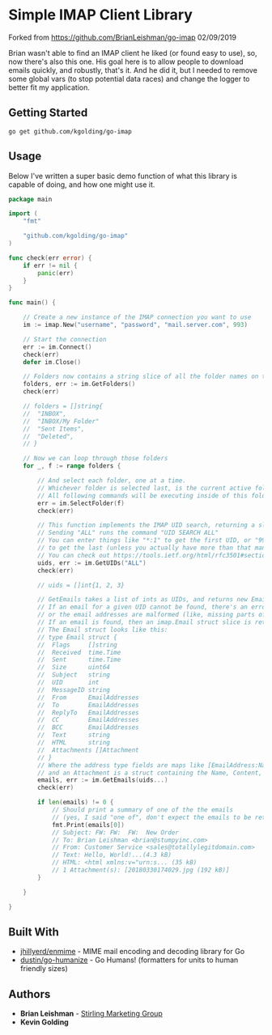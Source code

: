 ﻿# Simple IMAP Client Library

Forked from https://github.com/BrianLeishman/go-imap 02/09/2019

Brian wasn't able to find an IMAP client he liked (or found easy to use), so, now there's also this one. His goal here is to allow people to download emails quickly, and robustly, that's it. And he did it, but I needed to remove some global vars (to stop potential data races) and change the logger to better fit my application.

## Getting Started

```shell
go get github.com/kgolding/go-imap
```

## Usage

Below I've written a super basic demo function of what this library is capable of doing, and how one might use it.

```go
package main

import (
	"fmt"

	"github.com/kgolding/go-imap"
)

func check(err error) {
	if err != nil {
		panic(err)
	}
}

func main() {

	// Create a new instance of the IMAP connection you want to use
	im := imap.New("username", "password", "mail.server.com", 993)

	// Start the connection
	err := im.Connect()
	check(err)
	defer im.Close()

	// Folders now contains a string slice of all the folder names on the connection
	folders, err := im.GetFolders()
	check(err)

	// folders = []string{
	// 	"INBOX",
	// 	"INBOX/My Folder"
	// 	"Sent Items",
	// 	"Deleted",
	// }

	// Now we can loop through those folders
	for _, f := range folders {

		// And select each folder, one at a time.
		// Whichever folder is selected last, is the current active folder.
		// All following commands will be executing inside of this folder
		err = im.SelectFolder(f)
		check(err)

		// This function implements the IMAP UID search, returning a slice of ints
		// Sending "ALL" runs the command "UID SEARCH ALL"
		// You can enter things like "*:1" to get the first UID, or "999999999:*"
		// to get the last (unless you actually have more than that many emails)
		// You can check out https://tools.ietf.org/html/rfc3501#section-6.4.4 for more
		uids, err := im.GetUIDs("ALL")
		check(err)

		// uids = []int{1, 2, 3}

		// GetEmails takes a list of ints as UIDs, and returns new Email objects.
		// If an email for a given UID cannot be found, there's an error parsing its body,
		// or the email addresses are malformed (like, missing parts of the address), then it is skipped
		// If an email is found, then an imap.Email struct slice is returned with the information from the email.
		// The Email struct looks like this:
		// type Email struct {
		// 	Flags     []string
		// 	Received  time.Time
		// 	Sent      time.Time
		// 	Size      uint64
		// 	Subject   string
		// 	UID       int
		// 	MessageID string
		// 	From      EmailAddresses
		// 	To        EmailAddresses
		// 	ReplyTo   EmailAddresses
		// 	CC        EmailAddresses
		// 	BCC       EmailAddresses
		// 	Text      string
		// 	HTML      string
		//	Attachments []Attachment
		// }
		// Where the address type fields are maps like [EmailAddress:Name EmailAddress2:Name2]
		// and an Attachment is a struct containing the Name, Content, and the MimeType (both as strings)
		emails, err := im.GetEmails(uids...)
		check(err)

		if len(emails) != 0 {
			// Should print a summary of one of the the emails
			// (yes, I said "one of", don't expect the emails to be returned in any particular order)
			fmt.Print(emails[0])
			// Subject: FW: FW:  FW:  New Order
			// To: Brian Leishman <brian@stumpyinc.com>
			// From: Customer Service <sales@totallylegitdomain.com>
			// Text: Hello, World!...(4.3 kB)
			// HTML: <html xmlns:v="urn:s... (35 kB)
			// 1 Attachment(s): [20180330174029.jpg (192 kB)]
		}

	}

}

```

## Built With

- [jhillyerd/enmime](github.com/jhillyerd/enmime) - MIME mail encoding and decoding library for Go
- [dustin/go-humanize](github.com/dustin/go-humanize) - Go Humans! (formatters for units to human friendly sizes)

## Authors

- **Brian Leishman** - [Stirling Marketing Group](https://github.com/StirlingMarketingGroup)
- **Kevin Golding**
